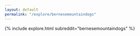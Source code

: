 ```yaml
---
layout: default
permalink: "/explore/bernesemountaindogs"
---
```


<link rel="stylesheet" type="text/css" href="/static/css/explore.css">
{% include explore.html subreddit="bernesemountaindogs" %}
